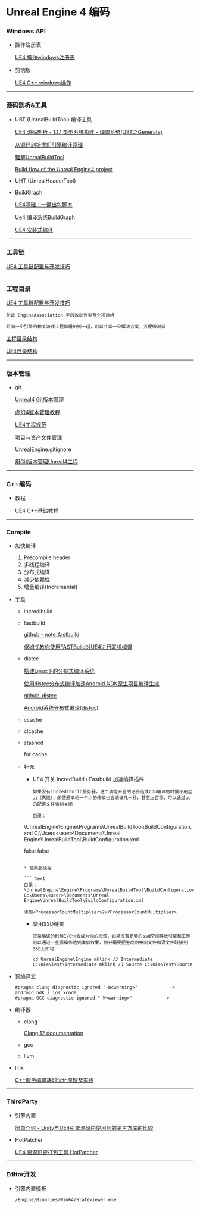 # Unreal Engine 4 编码

### Windows API

* 操作注册表

  [UE4 操作windows注册表](https://zhuanlan.zhihu.com/p/139364795)

* 剪切板

  [UE4 C++ windows操作](https://blog.csdn.net/u014532636/article/details/99726677)





---



### 源码剖析&工具

* UBT (UnrealBuildTool) 编译工具

  [UE4 源码剖析 - 1.1.1 类型系统构建 - 编译系统(UBT之Generate)](https://zhuanlan.zhihu.com/p/157965866)

  [从源码剖析虚幻引擎编译原理](https://yinpengd.github.io/2019/08/13/%E4%BB%8E%E6%BA%90%E7%A0%81%E5%89%96%E6%9E%90%E8%99%9A%E5%B9%BB%E5%BC%95%E6%93%8E%E7%BC%96%E8%AF%91%E5%8E%9F%E7%90%86/)

  [理解UnrealBuildTool](https://zhuanlan.zhihu.com/p/57186557)

  [Build flow of the Unreal Engine4 project](https://imzlp.me/posts/6362/)

* UHT (UnrealHeaderTool)



* BuildGraph

  [UE4基础：一键出包脚本](https://wangjie.rocks/2019/01/22/ue4-basic-package/)

  [Ue4 编译系统BuildGraph](https://zhuanlan.zhihu.com/p/36075110)

  [UE4 安装式编译](https://wangjie.rocks/2017/04/13/ue4-installed-build/)



---



### 工具链

[UE4 工具链配置与开发技巧](https://imzlp.me/posts/12143/)



---



### 工程目录

[UE4 工具链配置与开发技巧](https://zhuanlan.zhihu.com/p/130452475)

``` text
防止 EngineAssociation 字段改动污染整个项目组

将同一个引擎的相关游戏工程都组织到一起，可以共享一个解决方案，方便做测试
```

[工程目录结构](https://zhuanlan.zhihu.com/p/160917246)

[UE4目录结构](https://muyunsoft.com/blog/Unreal4/Basic/DirectoryStructure.html#%E9%80%9A%E7%94%A8%E7%9B%AE%E5%BD%95)



---



### 版本管理

* git

  [Unreal4 Git版本管理](https://zhuanlan.zhihu.com/p/104197715)

  [虚幻4版本管理教程](https://zhuanlan.zhihu.com/p/103376639)

  [UE4工程规范](https://github.com/ericzhou9/ue4-style-guide#toc)

  [项目与资产文件管理](https://zhuanlan.zhihu.com/p/84217372)

  [UnrealEngine.gitignore](https://github.com/github/gitignore/blob/master/UnrealEngine.gitignore)

  [用Git版本管理Unreal4工程](https://zhuowl.github.io/2018/07/12/Unreal4-and-Git/)



---



### C++编码

* 教程

  [UE4 C++基础教程](https://www.zhihu.com/column/ue4cpp)



---



### Compile

* 加快编译

  1. Precompile header
  2. 多线程编译
  3. 分布式编译
  4. 减少依赖性
  5. 增量编译(Incremantal)

* 工具

  * incredibuild

  * fastbuild

    [github - note_fastbuild](https://github.com/sbfhy/note_fastbuild)

    [保姆式教你使用FASTBuild对UE4进行联机编译](https://zhuanlan.zhihu.com/p/158400394)

  * distcc

    [搭建Linux下的分布式编译系统](http://blog.xeonxu.info/blog/2012/08/30/da-jian-linuxxia-de-fen-bu-shi-bian-yi-xi-tong/)

    [使用distcc分布式编译加速Android NDK原生项目编译生成](https://blog.k-res.net/archives/1298.html)
  
    [github-distcc](https://github.com/distcc/distcc)
  
    [Android系统分布式编译(distcc)](https://blog.csdn.net/hui5110/article/details/107046883)
  
  * ccache
  
  * clcache
  
  * stashed
  
    for cache
  
  * 补充
  
    * UE4 开关 IncredBuild  /  Fastbuild 加速编译插件
  
      ``` text
      如果没有incredibuild服务器，这个功能开启的话会造成cpu编译的时候不用全力（离线），即使是本地一个小的修改也会编译几十秒，甚至上百秒，可以通过ue的配置文件强制关闭
      
      目录：
    \UnrealEngine\Engine\Programs\UnrealBuildTool\BuildConfiguration.xml
       C:\Users\<user>\Documents\Unreal Engine\UnrealBuildTool\BuildConfiguration.xml
    
      <bAllowXGE>false</bAllowXGE>
      <bAllowFASTBuild>false</bAllowFASTBuild>
      ```
  
    * 使用超线程
  
      ``` text
    目录：
      \UnrealEngine\Engine\Programs\UnrealBuildTool\BuildConfiguration.xml
     C:\Users\<user>\Documents\Unreal Engine\UnrealBuildTool\BuildConfiguration.xml
      
      添加<ProcessorCountMultiplier>2</ProcessorCountMultiplier>
      ```
  
    * 使用SSD链接
  
      ``` text
      正常编译的时候I/O也会成为你的瓶颈，如果没有足够的ssd空间存放引擎和工程可以通过一些骚操作达到类似效果，你只需要把生成的中间文件和源文件联接到SSD上即可
      
      cd UnrealEngine\Engine mklink /J Intermediate C:\UE4\Test\Intermediate mklink /J Source C:\UE4\Test\Source
      ```
  
* 预编译宏

  ``` text
  #pragma clang diagnostic ignored "-W<warning>"            ->  android ndk / ios xcode
  #pragma GCC diagnostic ignored "-W<warning>"			  ->  
  ```

* 编译器

  * clang

    [Clang 12 documentation](https://clang.llvm.org/docs/UsersManual.html)

  * gcc
  
  * llvm

* link

  [C++服务编译耗时优化原理及实践](https://tech.meituan.com/2020/12/10/apache-kylin-practice-in-meituan.html)



---



### ThirdParty

* 引擎内置

  [简单介绍 - Unity与UE4引擎源码内使用到的第三方库的比较](https://blog.csdn.net/u010019717/article/details/108113589)

* HotPatcher

  [UE4 资源热更打包工具 HotPatcher](https://imzlp.me/posts/17590/)





---



### Editor开发

* 引擎内置模板

  ``` text
  /Engine/Binaries/Win64/SlateViewer.exe
  ```

  
